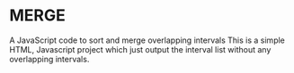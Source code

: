 # MERGE
A JavaScript code to sort and merge overlapping intervals
This is a simple HTML, Javascript project which just output the interval list without any overlapping intervals.  
